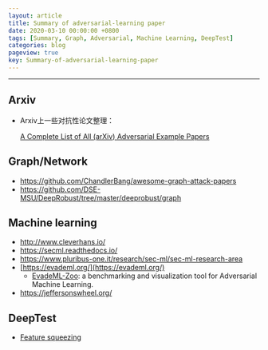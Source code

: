 ```yaml
---
layout: article
title: Summary of adversarial-learning paper 
date: 2020-03-10 00:00:00 +0800
tags: [Summary, Graph, Adversarial, Machine Learning, DeepTest]
categories: blog
pageview: true
key: Summary-of-adversarial-learning-paper 
---
```


------

## Arxiv

- Arxiv上一些对抗性论文整理：

  [A Complete List of All (arXiv) Adversarial Example Papers](https://nicholas.carlini.com/writing/2019/all-adversarial-example-papers.html)



## Graph/Network

- https://github.com/ChandlerBang/awesome-graph-attack-papers
- https://github.com/DSE-MSU/DeepRobust/tree/master/deeprobust/graph



## Machine learning

- http://www.cleverhans.io/
- https://secml.readthedocs.io/
- https://www.pluribus-one.it/research/sec-ml/sec-ml-research-area
- [https://evademl.org/](https://evademl.org/)
  - [EvadeML-Zoo](https://github.com/mzweilin/EvadeML-Zoo): a benchmarking and visualization tool for Adversarial Machine Learning.
- https://jeffersonswheel.org/



## DeepTest

- [Feature squeezing](https://github.com/QData/FeatureSqueezing)

